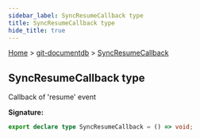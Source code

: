 ```yaml
---
sidebar_label: SyncResumeCallback type
title: SyncResumeCallback type
hide_title: true
---
```


[Home](./index.md) &gt; [git-documentdb](./git-documentdb.md) &gt; [SyncResumeCallback](./git-documentdb.syncresumecallback.md)

## SyncResumeCallback type

Callback of 'resume' event

<b>Signature:</b>

```typescript
export declare type SyncResumeCallback = () => void;
```
